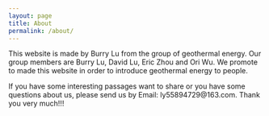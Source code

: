 ```yaml
---
layout: page
title: About
permalink: /about/
---
```


<amp-img width="600" height="300" layout="responsive" src="https://www.greenoptimistic.com/wp-content/uploads/2013/11/Geothermal-Energy.jpg
"></amp-img>

This website is made by Burry Lu from the group of geothermal energy. Our group members are Burry Lu, David Lu, Eric Zhou and Ori Wu. We promote to made this website in order to introduce geothermal energy to people.
<p>
  If you have some interesting passages want to share or you have some questions about us, please send us by Email: ly55894729@163.com. Thank you very much!!!
